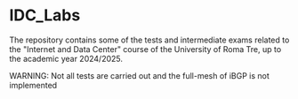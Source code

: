 # IDC_Labs

The repository contains some of the tests and intermediate exams related to the "Internet and Data Center" course of the University of Roma Tre, up to the academic year 2024/2025.

WARNING: Not all tests are carried out and the full-mesh of iBGP is not implemented